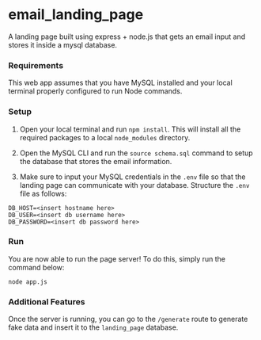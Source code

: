 # email_landing_page
A landing page built using express + node.js that gets an email input and stores it inside a mysql database.

### Requirements

This web app assumes that you have MySQL installed and your local terminal properly configured to run Node commands.

### Setup

1. Open your local terminal and run `npm install`. This will install all the required packages to a local `node_modules` directory. 

2. Open the MySQL CLI and run the `source schema.sql` command to setup the database that stores the email information.

3. Make sure to input your MySQL credentials in the `.env` file so that the landing page can communicate with your database. Structure the `.env` file as follows:

```
DB_HOST=<insert hostname here>
DB_USER=<insert db username here>
DB_PASSWORD=<insert db password here>
```

### Run

You are now able to run the page server! To do this, simply run the command below:

`node app.js`

### Additional Features

Once the server is running, you can go to the `/generate` route to generate fake data and insert it to the `landing_page` database.
